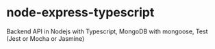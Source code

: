 # node-express-typescript
Backend API in Nodejs with Typescript, MongoDB with mongoose, Test (Jest or Mocha or Jasmine)
